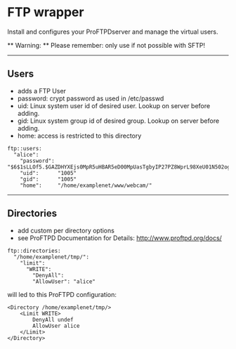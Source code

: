 # FTP wrapper

Install and configures your ProFTPDserver and manage the virtual users.

** Warning: ** Please remember: only use if not possible with SFTP!

---

## Users

* adds a FTP User
* password: crypt password as used in /etc/passwd
* uid: Linux system user id of desired user. Lookup on server before adding.
* gid: Linux system group id of desired group. Lookup on server before adding.
* home: access is restricted to this directory

```
ftp::users:
  "alice":
    "password": "$6$1sLLOf5.$GAZDHYXEjs0MpR5uHBAR5eD00MpUasTgbyIP27PZ8WprL98XeU01N502ogYn1JKrgqEiTXn1/lkFBNZ46zZHY/"
    "uid":      "1005"
    "gid":      "1005"
    "home":     "/home/examplenet/www/webcam/"
```

---

## Directories

* add custom per directory options
* see ProFTPD Documentation for Details: http://www.proftpd.org/docs/

```
ftp::directories:
  "/home/examplenet/tmp/":
    "limit":
      "WRITE":
        "DenyAll":
        "AllowUser": "alice"
```

will led to this ProFTPD configuration:

```
<Directory /home/examplenet/tmp/>
	<Limit WRITE>
		DenyAll undef
		AllowUser alice
	</Limit>
</Directory>
```
